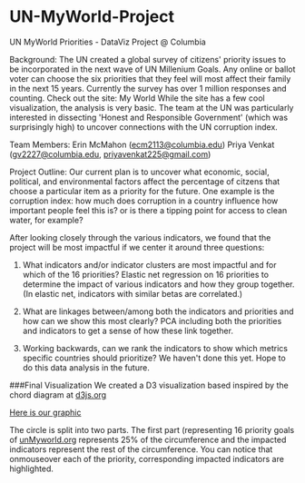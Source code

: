 UN-MyWorld-Project
==================

UN MyWorld Priorities - DataViz Project @ Columbia

Background: The UN created a global survey of citizens' priority issues to be incorporated in the next wave of UN Millenium Goals. Any online or ballot voter can choose the six priorities that they feel will most affect their family in the next 15 years. Currently the survey has over 1 million responses and counting. Check out the site: My World While the site has a few cool visualization, the analysis is very basic. The team at the UN was particularly interested in dissecting 'Honest and Responsible Government' (which was surprisingly high) to uncover connections with the UN corruption index.

Team Members: Erin McMahon (ecm2113@columbia.edu) Priya Venkat (gv2227@columbia.edu, priyavenkat225@gmail.com)

Project Outline: Our current plan is to uncover what economic, social, political, and environmental factors affect the percentage of citzens that choose a particular item as a priority for the future. One example is the corruption index: how much does corruption in a country influence how important people feel this is? or is there a tipping point for access to clean water, for example?

After looking closely through the various indicators, we found that the project will be most impactful if we center it around three questions:

1) What indicators and/or indicator clusters are most impactful and for which of the 16 priorities?
	Elastic net regression on 16 priorities to determine the impact of various indicators and how they group together. (In elastic net, indicators with similar betas are correlated.)

2) What are linkages between/among both the indicators and priorities and how can we show this most clearly?
	PCA including both the priorities and indicators to get a sense of how these link together.

3) Working backwards, can we rank the indicators to show which metrics specific countries should prioritize?
	We haven't done this yet. Hope to do this data analysis in the future.

###Final Visualization
We created a D3 visualization based inspired by the chord diagram at [d3js.org](http://www.d3js.org)

[Here is our graphic](http://bl.ocks.org/gnanapriyav/ab18aea53a5d8901a597)

The circle is split into two parts. The first part (representing 16 priority goals of [unMyworld.org](www.unmyworld.org) represents 25% of the circumference and the impacted indicators represent the rest of the circumference. You can notice that onmouseover each of the priority, corresponding impacted indicators are highlighted.

